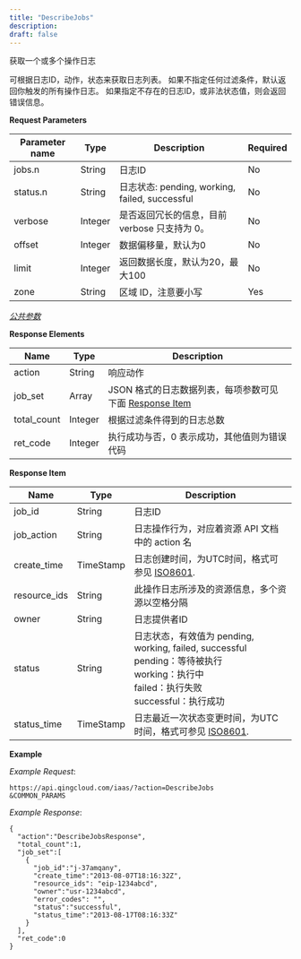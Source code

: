 ```yaml
---
title: "DescribeJobs"
description: 
draft: false
---
```




获取一个或多个操作日志

可根据日志ID，动作，状态来获取日志列表。 如果不指定任何过滤条件，默认返回你触发的所有操作日志。 如果指定不存在的日志ID，或非法状态值，则会返回错误信息。

**Request Parameters**

| Parameter name | Type | Description | Required |
| --- | --- | --- | --- |
| jobs.n | String | 日志ID | No |
| status.n | String | 日志状态: pending, working, failed, successful | No |
| verbose | Integer | 是否返回冗长的信息，目前 verbose 只支持为 0。 | No |
| offset | Integer | 数据偏移量，默认为0 | No |
| limit | Integer | 返回数据长度，默认为20，最大100 | No |
| zone | String | 区域 ID，注意要小写 | Yes |

[_公共参数_](../../common/parameters.html#api-common-parameters)

**Response Elements**

| Name | Type | Description |
| --- | --- | --- |
| action | String | 响应动作 |
| job_set | Array | JSON 格式的日志数据列表，每项参数可见下面 [Response Item](#response-item) |
| total_count | Integer | 根据过滤条件得到的日志总数 |
| ret_code | Integer | 执行成功与否，0 表示成功，其他值则为错误代码 |

**Response Item**

| Name | Type | Description |
| --- | --- | --- |
| job_id | String | 日志ID |
| job_action | String | 日志操作行为，对应着资源 API 文档中的 action 名 |
| create_time | TimeStamp | 日志创建时间，为UTC时间，格式可参见 [ISO8601](http://www.w3.org/TR/NOTE-datetime). |
| resource_ids | String | 此操作日志所涉及的资源信息，多个资源以空格分隔 |
| owner | String | 日志提供者ID |
| status | String | 日志状态，有效值为 pending, working, failed, successful<br/>pending：等待被执行<br/>working：执行中<br/>failed：执行失败<br/>successful：执行成功 |
| status_time | TimeStamp | 日志最近一次状态变更时间，为UTC时间，格式可参见 [ISO8601](http://www.w3.org/TR/NOTE-datetime). |

**Example**

_Example Request_:

```
https://api.qingcloud.com/iaas/?action=DescribeJobs
&COMMON_PARAMS
```

_Example Response_:

```
{
  "action":"DescribeJobsResponse",
  "total_count":1,
  "job_set":[
    {
      "job_id":"j-37amqany",
      "create_time":"2013-08-07T18:16:32Z",
      "resource_ids": "eip-1234abcd",
      "owner":"usr-1234abcd",
      "error_codes": "",
      "status":"successful",
      "status_time":"2013-08-17T08:16:33Z"
    }
  ],
  "ret_code":0
}
```
